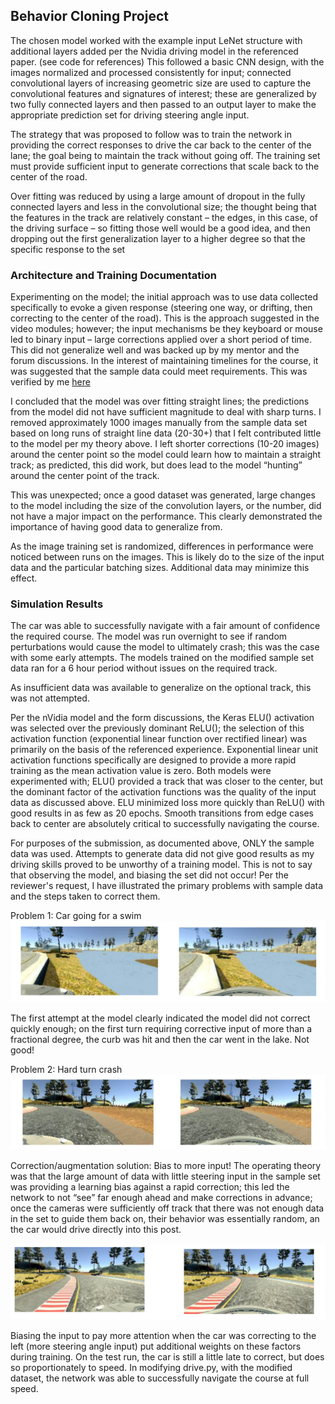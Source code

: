 ## Behavior Cloning Project

The chosen model worked with the example input LeNet structure with additional layers added per the Nvidia driving model in the referenced paper. (see code for references) This followed a basic CNN design, with the images normalized and processed consistently for input; connected convolutional layers of increasing geometric size are used to capture the convolutional features and signatures of interest; these are generalized by two fully connected layers and then passed to an output layer to make the appropriate prediction set for driving steering angle input.

The strategy that was proposed to follow was to train the network in providing the correct responses to drive the car back to the center of the lane; the goal being to maintain the track without going off. The training set must provide sufficient input to generate corrections that scale back to the center of the road.

Over fitting was reduced by using a large amount of dropout in the fully connected layers and less in the convolutional size; the thought being that the features in the track are relatively constant – the edges, in this case, of the driving surface – so fitting those well would be a good idea, and then dropping out the first generalization layer to a higher degree so that the specific response to the set

### Architecture and Training Documentation
Experimenting on the model; the initial approach was to use data collected specifically to evoke a given response (steering one way, or drifting, then correcting to the center of the road). This is the approach suggested in the video modules; however; the input mechanisms be they keyboard or mouse led to binary input – large corrections applied over a short period of time. This did not generalize well and was backed up by my mentor and the forum discussions. In the interest of maintaining timelines for the course, it was suggested that the sample data could meet requirements. This was verified by me [here](https://discussions.udacity.com/t/performance-with-sample-data/364068/6)

I concluded that the model was over fitting straight lines; the predictions from the model did not have sufficient magnitude to deal with sharp turns. I removed approximately 1000 images manually from the sample data set based on long runs of straight line data (20-30+) that I felt contributed little to the model per my theory above. I left shorter corrections (10-20 images) around the center point so the model could learn how to maintain a straight track; as predicted, this did work, but does lead to the model “hunting” around the center point of the track.

This was unexpected; once a good dataset was generated, large changes to the model including the size of the convolution layers, or the number, did not have a major impact on the performance. This clearly demonstrated the importance of having good data to generalize from.

As the image training set is randomized, differences in performance were noticed between runs on the images. This is likely do to the size of the input data and the particular batching sizes. Additional data may minimize this effect.

### Simulation Results
The car was able to successfully navigate with a fair amount of confidence the required course. The model was run overnight to see if random perturbations would cause the model to ultimately crash; this was the case with some early attempts. The models trained on the modified sample set data ran for a 6 hour period without issues on the required track.

As insufficient data was available to generalize on the optional track, this was not attempted.

Per the nVidia model and the form discussions, the Keras ELU() activation was selected over the previously dominant ReLU(); the selection of this activation function (exponential linear function over rectified linear) was primarily on the basis of the referenced experience. Exponential linear unit activation functions specifically are designed to provide a more rapid training as the mean activation value is zero. Both models were experimented with; ELU() provided a track that was closer to the center, but the dominant factor of the activation functions was the quality of the input data as discussed above. ELU minimized loss more quickly than ReLU() with good results in as few as 20 epochs. Smooth transitions from edge cases back to center are absolutely critical to successfully navigating the course.

For purposes of the submission, as documented above, ONLY the sample data was used. Attempts to generate data did not give good results as my driving skills proved to be unworthy of a training model. This is not to say that observing the model, and biasing the set did not occur! Per the reviewer's request, I have illustrated the primary problems with sample data and the steps taken to correct them.

Problem 1: Car going for a swim
![swim](./pic/p1.png)

The first attempt at the model clearly indicated the model did not correct quickly enough;
on the first turn requiring corrective input of more than a fractional degree, the curb was
hit and then the car went in the lake. Not good!

Problem 2: Hard turn crash
![crash](./pic/p2.png)

Correction/augmentation solution: Bias to more input!
The operating theory was that the large amount of data with little steering input in the
sample set was providing a learning bias against a rapid correction; this led the network to
not “see” far enough ahead and make corrections in advance; once the cameras were
sufficiently off track that there was not enough data in the set to guide them back on,
their behavior was essentially random, an the car would drive directly into this post.

![crash2](./pic/p3.png)

Biasing the input to pay more attention when the car was correcting to the left (more
steering angle input) put additional weights on these factors during training. On the test
run, the car is still a little late to correct, but does so proportionately to speed.
In modifying drive.py, with the modified dataset, the network was able to successfully
navigate the course at full speed.
